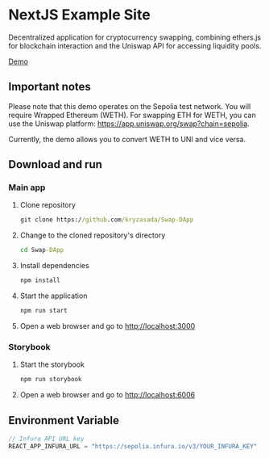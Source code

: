 # NextJS Example Site


Decentralized application for cryptocurrency swapping, combining ethers.js for blockchain interaction and the Uniswap API for accessing liquidity pools.

[Demo](https://swap-dapp-kryzasada.vercel.app/)

## Important notes

Please note that this demo operates on the Sepolia test network. You will require Wrapped Ethereum (WETH). For swapping ETH for WETH, you can use the Uniswap platform: https://app.uniswap.org/swap?chain=sepolia.

Currently, the demo allows you to convert WETH to UNI and vice versa.

## Download and run

### Main app
1. Clone repository
    ```cmd
    git clone https://github.com/kryzasada/Swap-DApp
    ```

2. Change to the cloned repository's directory
    ```cmd
    cd Swap-DApp
    ```

3. Install dependencies
    ```cmd
    npm install
    ```

4. Start the application
    ```cmd
    npm run start
    ```

5. Open a web browser and go to [http://localhost:3000](http://localhost:3000/)

### Storybook

1. Start the storybook
    ```cmd
    npm run storybook
    ```
2. Open a web browser and go to [http://localhost:6006](http://localhost:6006/)


## Environment Variable

```js
// Infura API URL key
REACT_APP_INFURA_URL = "https://sepolia.infura.io/v3/YOUR_INFURA_KEY"
```
